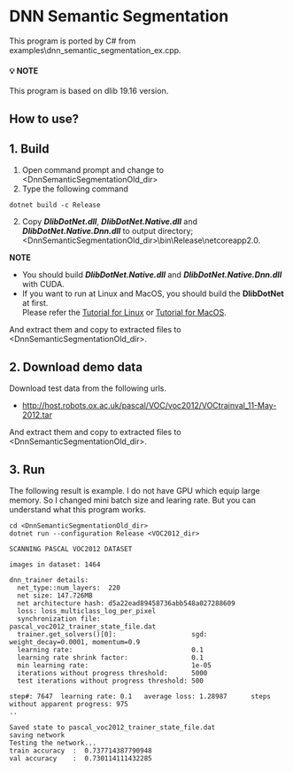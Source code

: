 ﻿# DNN Semantic Segmentation
 
This program is ported by C# from examples\dnn_semantic_segmentation_ex.cpp.

#### :bulb: NOTE

This program is based on dlib 19.16 version.

## How to use?

## 1. Build

1. Open command prompt and change to &lt;DnnSemanticSegmentationOld_dir&gt;
1. Type the following command
````
dotnet build -c Release
````
2. Copy ***DlibDotNet.dll***, ***DlibDotNet.Native.dll*** and ***DlibDotNet.Native.Dnn.dll*** to output directory; &lt;DnnSemanticSegmentationOld_dir&gt;\bin\Release\netcoreapp2.0.

**NOTE**  
- You should build ***DlibDotNet.Native.dll*** and ***DlibDotNet.Native.Dnn.dll*** with CUDA.
- If you want to run at Linux and MacOS, you should build the **DlibDotNet** at first.  
Please refer the [Tutorial for Linux](https://github.com/takuya-takeuchi/DlibDotNet/wiki/Tutorial-for-Linux) or [Tutorial for MacOS](https://github.com/takuya-takeuchi/DlibDotNet/wiki/Tutorial-for-MacOS).

And extract them and copy to extracted files to &lt;DnnSemanticSegmentationOld_dir&gt;.

## 2. Download demo data

Download test data from the following urls.

- http://host.robots.ox.ac.uk/pascal/VOC/voc2012/VOCtrainval_11-May-2012.tar

And extract them and copy to extracted files to &lt;DnnSemanticSegmentationOld_dir&gt;.

## 3. Run

The following result is example.
I do not have GPU which equip large memory. So I changed mini batch size and learing rate.
But you can understand what this program works.

````
cd <DnnSemanticSegmentationOld_dir>
dotnet run --configuration Release <VOC2012_dir>

SCANNING PASCAL VOC2012 DATASET

images in dataset: 1464

dnn_trainer details:
  net_type::num_layers:  220
  net size: 147.726MB
  net architecture hash: d5a22ead89458736abb548a027288609
  loss: loss_multiclass_log_per_pixel
  synchronization file:                       pascal_voc2012_trainer_state_file.dat
  trainer.get_solvers()[0]:                   sgd: weight_decay=0.0001, momentum=0.9
  learning rate:                              0.1
  learning rate shrink factor:                0.1
  min learning rate:                          1e-05
  iterations without progress threshold:      5000
  test iterations without progress threshold: 500

step#: 7647  learning rate: 0.1   average loss: 1.28987      steps without apparent progress: 975
..

Saved state to pascal_voc2012_trainer_state_file.dat
saving network
Testing the network...
train accuracy  :  0.737714387790948
val accuracy    :  0.730114111432285
````
